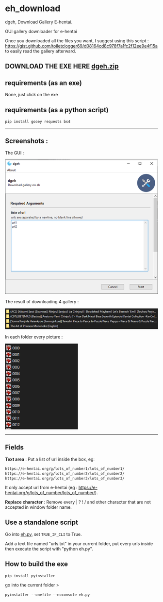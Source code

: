 # eh_download
dgeh, Download Gallery E-hentai.

GUI gallery downloader for e-hentai

Once you downloaded all the files you want, I suggest using this script : https://gist.github.com/toiletclogger69/d08164cd8c978f7a1fc2f12ee9e4f15a to easily read the gallery afterward.

## **DOWNLOAD THE EXE HERE [dgeh.zip](https://github.com/toiletclogger69/eh_download/files/9203909/dgeh.zip)**

## requirements (as an exe)
None, just click on the exe

## requirements (as a python script)
```
pip install gooey requests bs4
```

---

## Screenshots :
The GUI : 

![Screen1](doc/url1.png)

The result of downloading 4 gallery :

![Screen2](doc/url2.png)

In each folder every picture :

![Screen3](doc/url3.png)

---

## Fields
**Text area** : Put a list of url inside the box, eg:
```
https://e-hentai.org/g/lots_of_number1/lots_of_number1/
https://e-hentai.org/g/lots_of_number2/lots_of_number2/
https://e-hentai.org/g/lots_of_number3/lots_of_number3/
```

It only accept url from e-hentai (eg : https://e-hentai.org/g/lots_of_number/lots_of_number/).

**Replace character** : Remove every | ? ! / and other character that are not accepted in window folder name.

## Use a standalone script
Go into [eh.py](eh.py), set `TRUE_IF_CLI` to True.

Add a text file named "urls.txt" in your current folder, put every urls inside then execute the script with "python eh.py".

## How to build the exe
`pip install pyinstaller`

go into the current folder >

`pyinstaller --onefile --noconsole eh.py`
